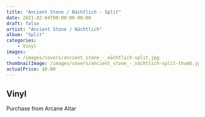 ```yaml
---
title: "Ancient Stone / Nächtlich - Split"
date: 2021-02-04T00:00:00-00:00
draft: false
artist: "Ancient Stone / Nächtlich"
album: "Split"
categories:
    - Vinyl
images:
    - /images/covers/ancient_stone_-_nächtlich-split.jpg
thumbnailImage: /images/covers/ancient_stone_-_nächtlich-split-thumb.jpg
actualPrice: $0.00
---
```


## Vinyl
Purchase from Arcane Altar
